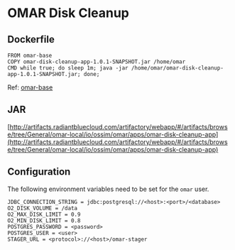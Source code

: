 # OMAR Disk Cleanup

## Dockerfile
```
FROM omar-base
COPY omar-disk-cleanup-app-1.0.1-SNAPSHOT.jar /home/omar
CMD while true; do sleep 1m; java -jar /home/omar/omar-disk-cleanup-app-1.0.1-SNAPSHOT.jar; done;
```
Ref: [omar-base](../../../omar-ossim-base/docs/install-guide/omar-base/)

## JAR
[http://artifacts.radiantbluecloud.com/artifactory/webapp/#/artifacts/browse/tree/General/omar-local/io/ossim/omar/apps/omar-disk-cleanup-app](http://artifacts.radiantbluecloud.com/artifactory/webapp/#/artifacts/browse/tree/General/omar-local/io/ossim/omar/apps/omar-disk-cleanup-app)


## Configuration
The following environment variables need to be set for the `omar` user.
```
JDBC_CONNECTION_STRING = jdbc:postgresql://<host>:<port>/<database>
O2_DISK_VOLUME = /data
O2_MAX_DISK_LIMIT = 0.9
O2_MIN_DISK_LIMIT = 0.8
POSTGRES_PASSWORD = <password>
POSTGRES_USER = <user>
STAGER_URL = <protocol>://<host>/omar-stager
```
